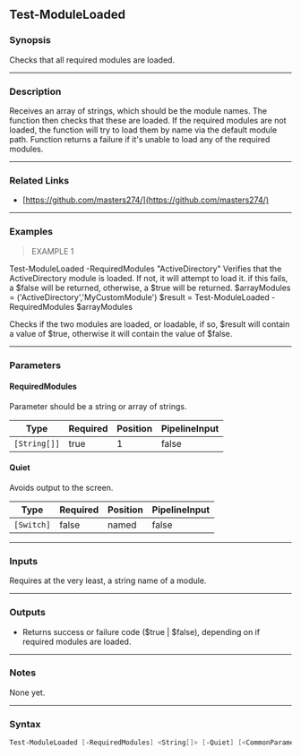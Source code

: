 Test-ModuleLoaded
-----------------

### Synopsis
Checks that all required modules are loaded.

---

### Description

Receives an array of strings, which should be the module names. 
The function then checks that these are loaded. If the required
modules are not loaded, the function will try to load them by name
via the default module path. Function returns a failure if it's
unable to load any of the required modules.

---

### Related Links
* [https://github.com/masters274/](https://github.com/masters274/)

---

### Examples
> EXAMPLE 1

Test-ModuleLoaded -RequiredModules "ActiveDirectory"
Verifies that the ActiveDirectory module is loaded. If not, it will attempt to load it.
if this fails, a $false will be returned, otherwise, a $true will be returned.
$arrayModules = ('ActiveDirectory','MyCustomModule')
$result = Test-ModuleLoaded -RequiredModules $arrayModules

Checks if the two modules are loaded, or loadable, if so, $result will contain a value of
$true, otherwise it will contain the value of $false.

---

### Parameters
#### **RequiredModules**
Parameter should be a string or array of strings.

|Type        |Required|Position|PipelineInput|
|------------|--------|--------|-------------|
|`[String[]]`|true    |1       |false        |

#### **Quiet**
Avoids output to the screen.

|Type      |Required|Position|PipelineInput|
|----------|--------|--------|-------------|
|`[Switch]`|false   |named   |false        |

---

### Inputs
Requires at the very least, a string name of a module.

---

### Outputs
* Returns success or failure code ($true | $false), depending on if required modules are loaded.

---

### Notes
None yet.

---

### Syntax
```PowerShell
Test-ModuleLoaded [-RequiredModules] <String[]> [-Quiet] [<CommonParameters>]
```
